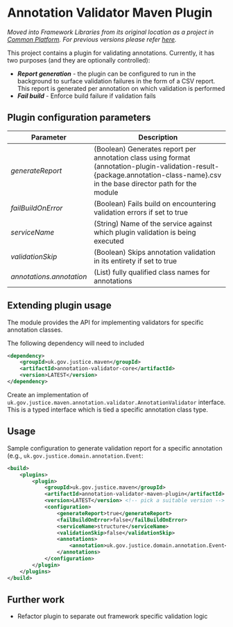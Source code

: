 # Annotation Validator Maven Plugin

_Moved into Framework Libraries from its original location as a project 
in [Common Platform](https://github.com/CJSCommonPlatform). For previous versions please refer [here](https://github.com/CJSCommonPlatform/json-transformer)._

This project contains a plugin for validating annotations.
Currently, it has two purposes (and they are optionally controlled):

- _**Report generation**_ - the plugin can be configured to run in the background to surface validation failures in the form 
of a CSV report.  This report is generated per annotation on which validation is performed
- _**Fail build**_ - Enforce build failure if validation fails  

## Plugin configuration parameters

| Parameter             |  Description                          |
|-----------------------|---------------------------------------|
| _generateReport_        | (Boolean) Generates report per annotation class using format (annotation-plugin-validation-result-{package.annotation-class-name}.csv in the base director path for the module|
| _failBuildOnError_      | (Boolean) Fails build on encountering validation errors if set to true|
| _serviceName_           | (String)  Name of the service against which plugin validation is being executed|
| _validationSkip_        | (Boolean) Skips annotation validation in its entirety if set to true|
| _annotations.annotation_| (List) fully qualified class names for annotations|


## Extending plugin usage

The module provides the API for implementing validators for specific annotation classes.

The following dependency will need to included
```xml
<dependency>
    <groupId>uk.gov.justice.maven</groupId>
    <artifactId>annotation-validator-core</artifactId>
    <version>LATEST</version>
</dependency>
```

Create an implementation of `uk.gov.justice.maven.annotation.validator.AnnotationValidator` interface.  This is a typed interface which is tied a specific annotation class type.  


## Usage

Sample configuration to generate validation report for a specific annotation (e.g., `uk.gov.justice.domain.annotation.Event`:

```xml
<build>
    <plugins>
        <plugin>
            <groupId>uk.gov.justice.maven</groupId>
            <artifactId>annotation-validator-maven-plugin</artifactId>
            <version>LATEST</version> <!-- pick a suitable version -->
            <configuration>
                <generateReport>true</generateReport>
                <failBuildOnError>false</failBuildOnError>
                <serviceName>structure</serviceName>
                <validationSkip>false</validationSkip>
                <annotations>
                    <annotation>uk.gov.justice.domain.annotation.Event</annotation>
                </annotations>
            </configuration>
        </plugin>
    </plugins>
</build>
```

## Further work

* Refactor plugin to separate out framework specific validation logic
